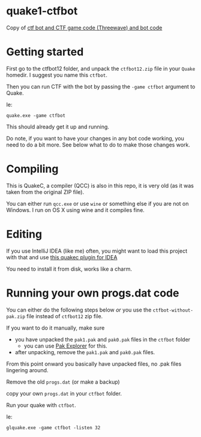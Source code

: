 # quake1-ctfbot
Copy of [ctf bot and CTF game code (Threewave) and bot code](https://www.moddb.com/mods/threewave-capture)

# Getting started
First go to the ctfbot12 folder, and unpack the `ctfbot12.zip` file in your `Quake` homedir. I suggest you name this `ctfbot`.

Then you can run CTF with the bot by passing the `-game ctfbot` argument to Quake.

Ie:
```
quake.exe -game ctfbot
```

This should already get it up and running.

Do note, if you want to have your changes in any bot code working, you need to do a bit more. See below what to do
to make those changes work.

# Compiling
This is QuakeC, a compiler (QCC) is also in this repo, it is very old (as it was taken from the original ZIP file).

You can either run `qcc.exe` or use `wine` or something else if you are not on Windows. I run on OS X using wine and it compiles fine.

# Editing

If you use IntelliJ IDEA (like me) often, you might want to load this project with that and use
[this quakec plugin for IDEA](https://github.com/TimePath/idea-quakec/releases)

You need to install it from disk, works like a charm.

# Running your own progs.dat code

You can either do the following steps below *or* you use the `ctfbot-without-pak.zip` file instead of `ctfbot12` zip file.

If you want to do it manually, make sure

- you have unpacked the `pak1.pak` and `pak0.pak` files in the `ctfbot` folder
  - you can use [Pak Explorer](http://www.quaketerminus.com/tools.shtml) for this.
- after unpacking, remove the `pak1.pak` and `pak0.pak` files.

From this point onward you basically have unpacked files, no .pak files lingering around.

Remove the old `progs.dat` (or make a backup)

copy your own `progs.dat` in your `ctfbot` folder.

Run your quake with `ctfbot`.

Ie:

```
glquake.exe -game ctfbot -listen 32
```

